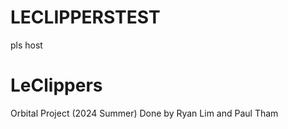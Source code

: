 # LECLIPPERSTEST
pls host

# LeClippers
Orbital Project (2024 Summer)
Done by Ryan Lim and Paul Tham
